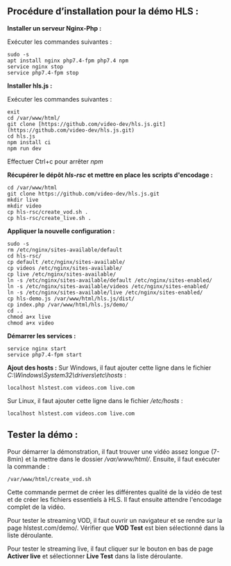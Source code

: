 ## **Procédure d’installation pour la démo HLS :**

**Installer un serveur Nginx-Php :**

Exécuter les commandes suivantes :

    sudo -s
    apt install nginx php7.4-fpm php7.4 npm
    service nginx stop
    service php7.4-fpm stop

**Installer hls.js :**

Exécuter les commandes suivantes :

    exit
    cd /var/www/html/
    git clone [https://github.com/video-dev/hls.js.git](https://github.com/video-dev/hls.js.git)
    cd hls.js
    npm install ci
    npm run dev

Effectuer Ctrl+c pour arrêter *npm*

**Récupérer le dépôt *hls-rsc* et mettre en place les scripts d'encodage :**

    cd /var/www/html
    git clone https://github.com/video-dev/hls.js.git
    mkdir live
    mkdir video
    cp hls-rsc/create_vod.sh .
    cp hls-rsc/create_live.sh .
**Appliquer la nouvelle configuration :**

    sudo -s
    rm /etc/nginx/sites-available/default
    cd hls-rsc/
    cp default /etc/nginx/sites-available/
    cp videos /etc/nginx/sites-available/
    cp live /etc/nginx/sites-available/
    ln -s /etc/nginx/sites-available/default /etc/nginx/sites-enabled/
    ln -s /etc/nginx/sites-available/videos /etc/nginx/sites-enabled/
    ln -s /etc/nginx/sites-available/live /etc/nginx/sites-enabled/
    cp hls-demo.js /var/www/html/hls.js/dist/
    cp index.php /var/www/html/hls.js/demo/
    cd ..
    chmod a+x live
    chmod a+x video
   **Démarrer les services :**
   

    service nginx start
    service php7.4-fpm start
**Ajout des hosts :**
Sur Windows, il faut ajouter cette ligne dans le fichier *C:\Windows\System32\drivers\etc\hosts* :

    localhost hlstest.com videos.com live.com
  Sur Linux, il faut ajouter cette ligne dans le fichier */etc/hosts* :

    localhost hlstest.com videos.com live.com

## Tester la démo :
Pour démarrer la démonstration, il faut trouver une vidéo assez longue (7-8min) et la mettre dans le dossier */var/www/html/*. Ensuite, il faut exécuter la commande :

    /var/www/html/create_vod.sh
Cette commande permet de créer les différentes qualité de la vidéo de test et de créer les fichiers essentiels à HLS. Il faut ensuite attendre l'encodage complet de la vidéo.

Pour tester le streaming VOD, il faut ouvrir un navigateur et se rendre sur la page hlstest.com/demo/. Vérifier que **VOD Test** est bien sélectionné dans la liste déroulante.

Pour tester le streaming live, il faut cliquer sur le bouton en bas de page **Activer live** et sélectionner **Live Test** dans la liste déroulante.
